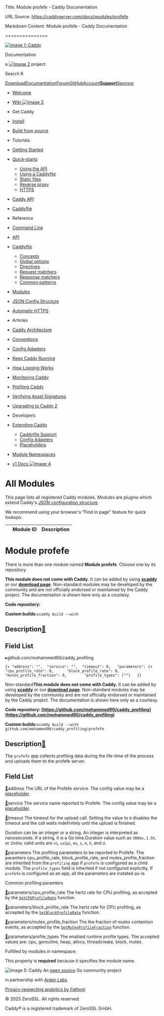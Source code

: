 Title: Module profefe - Caddy Documentation

URL Source: https://caddyserver.com/docs/modules/profefe

Markdown Content:
Module profefe - Caddy Documentation

===============

[![Image 1: Caddy](https://caddyserver.com/old/resources/images/caddy-logo.svg)](https://caddyserver.com/)

Documentation

 a [![Image 2](https://caddyserver.com/old/resources/images/zerossl-logo.svg)](https://zerossl.com/) project 

Search K

[Download](https://caddyserver.com/download)[Documentation](https://caddyserver.com/docs/)[Forum](https://caddy.community/)[GitHub](https://github.com/caddyserver/caddy)[Account](https://caddyserver.com/account/)[**Support**](https://caddyserver.com/support)[Sponsor](https://caddyserver.com/sponsor)
*   [Welcome](https://caddyserver.com/docs/)
*   [Wiki ![Image 3](https://caddyserver.com/old/resources/images/external-link.svg)](https://caddy.community/c/wiki/13)
*   Get Caddy
*   [Install](https://caddyserver.com/docs/install)
*   [Build from source](https://caddyserver.com/docs/build)
*   Tutorials
*   [Getting Started](https://caddyserver.com/docs/getting-started)
*   [Quick-starts](https://caddyserver.com/docs/quick-starts)
    *   [Using the API](https://caddyserver.com/docs/quick-starts/api)
    *   [Using a Caddyfile](https://caddyserver.com/docs/quick-starts/caddyfile)
    *   [Static files](https://caddyserver.com/docs/quick-starts/static-files)
    *   [Reverse proxy](https://caddyserver.com/docs/quick-starts/reverse-proxy)
    *   [HTTPS](https://caddyserver.com/docs/quick-starts/https)

*   [Caddy API](https://caddyserver.com/docs/api-tutorial)
*   [Caddyfile](https://caddyserver.com/docs/caddyfile-tutorial)
*   Reference
*   [Command Line](https://caddyserver.com/docs/command-line)
*   [API](https://caddyserver.com/docs/api)
*   [Caddyfile](https://caddyserver.com/docs/caddyfile)
    *   [Concepts](https://caddyserver.com/docs/caddyfile/concepts)
    *   [Global options](https://caddyserver.com/docs/caddyfile/options)
    *   [Directives](https://caddyserver.com/docs/caddyfile/directives)
    *   [Request matchers](https://caddyserver.com/docs/caddyfile/matchers)
    *   [Response matchers](https://caddyserver.com/docs/caddyfile/response-matchers)
    *   [Common patterns](https://caddyserver.com/docs/caddyfile/patterns)

*   [Modules](https://caddyserver.com/docs/modules/)
*   [JSON Config Structure](https://caddyserver.com/docs/json/)
*   [Automatic HTTPS](https://caddyserver.com/docs/automatic-https)
*   Articles
*   [Caddy Architecture](https://caddyserver.com/docs/architecture)
*   [Conventions](https://caddyserver.com/docs/conventions)
*   [Config Adapters](https://caddyserver.com/docs/config-adapters)
*   [Keep Caddy Running](https://caddyserver.com/docs/running)
*   [How Logging Works](https://caddyserver.com/docs/logging)
*   [Monitoring Caddy](https://caddyserver.com/docs/metrics)
*   [Profiling Caddy](https://caddyserver.com/docs/profiling)
*   [Verifying Asset Signatures](https://caddyserver.com/docs/signature-verification)
*   [Upgrading to Caddy 2](https://caddyserver.com/docs/v2-upgrade)
*   Developers
*   [Extending Caddy](https://caddyserver.com/docs/extending-caddy)
    *   [Caddyfile Support](https://caddyserver.com/docs/extending-caddy/caddyfile)
    *   [Config Adapters](https://caddyserver.com/docs/extending-caddy/config-adapters)
    *   [Placeholders](https://caddyserver.com/docs/extending-caddy/placeholders)

*   [Module Namespaces](https://caddyserver.com/docs/extending-caddy/namespaces)

*   [v1 Docs ![Image 4](https://caddyserver.com/old/resources/images/external-link.svg)](https://caddyserver.com/caddy-v1-docs-archive.tar.gz)

All Modules
===========

This page lists all registered Caddy modules. Modules are plugins which extend Caddy's [JSON configuration structure](https://caddyserver.com/docs/json/).

We recommend using your browser's "Find in page" feature for quick lookups.

|  | Module ID | Description |
| --- | --- | --- |

Module profefe
==============

 There is more than one module named **Module profefe**. Choose one by its repository. 

**This module does not come with Caddy.** It can be added by using **[xcaddy](https://caddyserver.com/docs/build#xcaddy)** or our **[download page](https://caddyserver.com/download)**. Non-standard modules may be developed by the community and are not officially endorsed or maintained by the Caddy project. The documentation is shown here only as a courtesy. 

**Code repository: [](javascript:)**

**Custom builds:**`xcaddy build --with`

Description[🔗](https://caddyserver.com/docs/modules/profefe#docs "Direct link")
--------------------------------------------------------------------------------

Field List
----------

▸github.com/mohammed90/caddy_profiling

`{▾	"address": "",	"service": "",	"timeout": 0,	"parameters": {▾		"cpu_profile_rate": 0,		"block_profile_rate": 0,		"mutex_profile_fraction": 0,		"profile_types": [""]	}}`

Non-standard**This module does not come with Caddy.** It can be added by using **[xcaddy](https://caddyserver.com/docs/build#xcaddy)** or our **[download page](https://caddyserver.com/download)**. Non-standard modules may be developed by the community and are not officially endorsed or maintained by the Caddy project. The documentation is shown here only as a courtesy. 

**Code repository: [https://github.com/mohammed90/caddy_profiling](https://github.com/mohammed90/caddy_profiling)**

**Custom builds:**`xcaddy build --with github.com/mohammed90/caddy_profiling/profefe`

Description[🔗](https://caddyserver.com/docs/modules/profefe#docs "Direct link")
--------------------------------------------------------------------------------

The `profefe` app collects profiling data during the life-time of the process and uploads them to the profefe server.

Field List
----------

[🔗](https://caddyserver.com/docs/modules/profefe#address)address
The URL of the Profefe service. The config value may be a [placeholder](https://caddyserver.com/docs/conventions#placeholders).

[🔗](https://caddyserver.com/docs/modules/profefe#service)service
The service name reported to Profefe. The config value may be a [placeholder](https://caddyserver.com/docs/conventions#placeholders).

[🔗](https://caddyserver.com/docs/modules/profefe#timeout)timeout
The timeout for the upload call. Setting the value to `0` disables the timeout and the call waits indefinitely until the upload is finished.

Duration can be an integer or a string. An integer is interpreted as nanoseconds. If a string, it is a Go time.Duration value such as `300ms`, `1.5h`, or `2h45m`; valid units are `ns`, `us`/`µs`, `ms`, `s`, `m`, `h`, and `d`.

[🔗](https://caddyserver.com/docs/modules/profefe#parameters)parameters
The profiling parameters to be reported to Profefe. The paramters cpu_profile_rate, block_profile_rate, and mutex_profile_fraction are inherited from the `profiling` app if `profefe` is configured as a child module. The `profile_types` field is inherited if not configured explicitly. If `profefe` is configured as an app, all the parameters are instated as-is.

Common profiling paramters

[🔗](https://caddyserver.com/docs/modules/profefe#parameters/cpu_profile_rate)parameters/cpu_profile_rate
The hertz rate for CPU profiling, as accepted by the [`SetCPUProfileRate`](https://pkg.go.dev/runtime#SetCPUProfileRate) function.

[🔗](https://caddyserver.com/docs/modules/profefe#parameters/block_profile_rate)parameters/block_profile_rate
The hertz rate for CPU profiling, as accepted by the [`SetBlockProfileRate`](https://pkg.go.dev/runtime#SetBlockProfileRate) function.

[🔗](https://caddyserver.com/docs/modules/profefe#parameters/mutex_profile_fraction)parameters/mutex_profile_fraction
The the fraction of mutex contention events, as accepted by the [`SetMutexProfileFraction`](https://pkg.go.dev/runtime#SetMutexProfileFraction) function.

[🔗](https://caddyserver.com/docs/modules/profefe#parameters/profile_types)parameters/profile_types
The enabled runtime profile types. The accepted values are: cpu, goroutine, heap, allocs, threadcreate, block, mutex.

Fulfilled by modules in namespace:

This property is **required** because it specifies the module name.

![Image 5: Caddy](https://caddyserver.com/old/resources/images/caddy-logo.svg) An [open source](https://github.com/caddyserver/caddy) Go community project 

 in partnership with [Ardan Labs](https://www.ardanlabs.com/)

[Privacy-respecting analytics by Fathom](https://usefathom.com/ref/AUKNWU)

 © 2025 ZeroSSL. All rights reserved. 

 Caddy® is a registered trademark of ZeroSSL GmbH.
